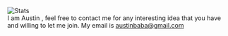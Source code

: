 ![Stats](https://github-readme-stats.vercel.app/api?username=austin0072009&show_icons=true&theme=ocean_dark)  
I am Austin , feel free to contact me for any interesting idea that you have and willing to let me join.
My email is austinbaba@gmail.com
